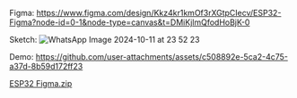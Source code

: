 Figma: 
https://www.figma.com/design/Kkz4kr1kmOf3rXGtpCIecv/ESP32-Figma?node-id=0-1&node-type=canvas&t=DMiKjlmQfodHoBjK-0

Sketch:
![WhatsApp Image 2024-10-11 at 23 52 23](https://github.com/user-attachments/assets/bfc43c4d-0f7b-4135-9c9f-d1d2975335ec)

Demo:
https://github.com/user-attachments/assets/c508892e-5ca2-4c75-a37d-8b59d172ff23

[ESP32 Figma.zip](https://github.com/user-attachments/files/17347670/ESP32.Figma.zip)
